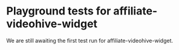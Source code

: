 # Playground tests for affiliate-videohive-widget
We are still awaiting the first test run for affiliate-videohive-widget.
